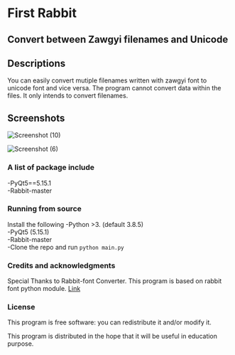 # First Rabbit

## Convert between Zawgyi filenames and Unicode

## Descriptions
You can easily convert mutiple filenames written with zawgyi font to unicode font and vice versa.
The program cannot convert data within the files. It only intends to convert filenames.

## Screenshots
![Screenshot (10)](https://user-images.githubusercontent.com/67702761/98381533-66ee7500-2078-11eb-8dfc-3a25850e0add.png)

![Screenshot (6)](https://user-images.githubusercontent.com/67702761/98381825-cfd5ed00-2078-11eb-872a-da63a4690559.png)


### A list of package include
-PyQt5==5.15.1 <br/>
-Rabbit-master

### Running from source
Install the following
-Python >3. (default 3.8.5) <br/>
-PyQt5 (5.15.1) <br/>
-Rabbit-master <br/>
-Clone the repo and run ```python main.py``` <br/>

### Credits and acknowledgments
Special Thanks to Rabbit-font Converter.
This program is based on rabbit font python module.
[Link](https://github.com/Rabbit-Converter/Rabbit.git)

### License
This program is free software: you can redistribute it and/or modify it.

This program is distributed in the hope that it will be useful in education purpose.
